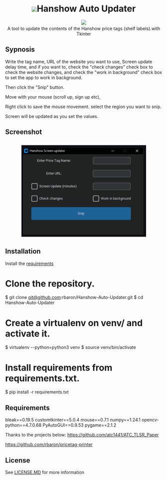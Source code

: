
<h1 align='center'> <img width=32 src='https://static.wikia.nocookie.net/computer-software-and-video-games/images/9/94/Snipping_Tool_10_Icon.png/revision/latest?cb=20170128223105'>Hanshow Auto Updater</h1>
<p align='center'>
    <img src='../../_img/snipping_tool.PNG'><br/>
    A tool to update the contents of the Hanshow price tags (shelf labels).with Tkinter 
</p>

## Sypnosis

Write the tag name, URL of the website you want to use, Screen update delay time, and if you want to, check the "check changes" check box to check the website changes, and check the "work in background" check box to set the app to work in background. 

Then click the "Snip"  button. 

Move with your mouse (scroll up, sign up etc), 

Right click to save the mouse movement.
select the region you want to snip.


Screen will be updated as you set the values.


## Screenshot
<h2 align='center'> <img width=400 src='https://github.com/MakersFunDuck/Hanshow-Auto-Updater/blob/main/Screenshot.png'></h2>



## Installation

Install the [requirements](#requirements)
# Clone the repository.
$ git clone git@github.com:rbaron/Hanshow-Auto-Updater.git
$ cd Hanshow-Auto-Updater
# Create a virtualenv on venv/ and activate it.
$ virtualenv --python=python3 venv
$ source venv/bin/activate
# Install requirements from requirements.txt.
$ pip install -r requirements.txt


## Requirements
bleak==0.19.5
customtkinter==5.0.4
mouse==0.7.1
numpy==1.24.1
opencv-python==4.7.0.68
PyAutoGUI==0.9.53
pygame==2.1.2





Thanks to the projects below: 
https://github.com/atc1441/ATC_TLSR_Paper

https://github.com/rbaron/pricetag-printer

## License

See [LICENSE.MD](../../LICENSE.MD) for more information
